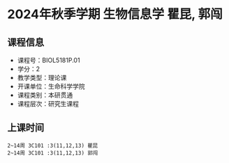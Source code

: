 # 2024年秋季学期 生物信息学 瞿昆, 郭闯






## 课程信息

- 课程号：BIOL5181P.01
- 学分：2
- 教学类型：理论课
- 开课单位：生命科学学院
- 课程类别：本研贯通
- 课程层次：研究生课程

## 上课时间

```
2~14周 3C101 :3(11,12,13) 瞿昆
2~14周 3C101 :3(11,12,13) 郭闯
```

